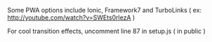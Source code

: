 




Some PWA options include Ionic, Framework7 and TurboLinks
 ( ex: http://youtube.com/watch?v=SWEts0rlezA )




For cool transition effects, uncomment line 87 in setup.js ( in public )

